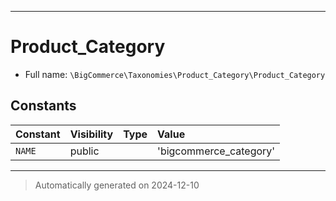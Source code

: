 ***

# Product_Category





* Full name: `\BigCommerce\Taxonomies\Product_Category\Product_Category`


## Constants

| Constant | Visibility | Type | Value |
|:---------|:-----------|:-----|:------|
|`NAME`|public| |&#039;bigcommerce_category&#039;|




***
> Automatically generated on 2024-12-10

